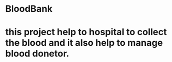 # BloodBank
# this project help to hospital to collect the blood and it also help to manage blood donetor.
